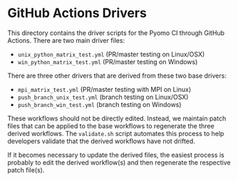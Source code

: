 GitHub Actions Drivers
======================

This directory contains the driver scripts for the Pyomo CI through
GitHub Actions.  There are two main driver files:

- `unix_python_matrix_test.yml` (PR/master testing on Linux/OSX)
- `win_python_matrix_test.yml`  (PR/master testing on Windows)

There are three other drivers that are derived from these two base
drivers:

- `mpi_matrix_test.yml` (PR/master testing with MPI on Linux)
- `push_branch_unix_test.yml` (branch testing on Linux/OSX)
- `push_branch_win_test.yml` (branch testing on Windows)

These workflows should not be directly edited.  Instead, we maintain
patch files that can be applied to the base workflows to regenerate the
three derived workflows.  The `validate.sh` script automates this
process to help developers validate that the derived workflows have not
drifted.  

If it becomes necessary to update the derived files, the easiest
process is probably to edit the derived workflow(s) and then regenerate
the respective patch file(s).
